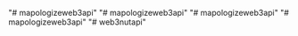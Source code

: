"# mapologizeweb3api" 
"# mapologizeweb3api" 
"# mapologizeweb3api" 
"# mapologizeweb3api" 
"# web3nutapi" 
